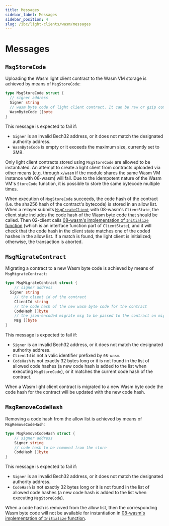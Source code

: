 ```yaml
---
title: Messages
sidebar_label: Messages
sidebar_position: 4
slug: /ibc/light-clients/wasm/messages
---
```


# Messages

## `MsgStoreCode`

Uploading the Wasm light client contract to the Wasm VM storage is achieved by means of `MsgStoreCode`:

```go
type MsgStoreCode struct {
  // signer address
  Signer string
  // wasm byte code of light client contract. It can be raw or gzip compressed
  WasmByteCode []byte
}
```

This message is expected to fail if:

- `Signer` is an invalid Bech32 address, or it does not match the designated authority address.
- `WasmByteCode` is empty or it exceeds the maximum size, currently set to 3MB.

Only light client contracts stored using `MsgStoreCode` are allowed to be instantiated. An attempt to create a light client from contracts uploaded via other means (e.g. through `x/wasm` if the module shares the same Wasm VM instance with 08-wasm) will fail. Due to the idempotent nature of the Wasm VM's `StoreCode` function, it is possible to store the same bytecode multiple times.

When execution of `MsgStoreCode` succeeds, the code hash of the contract (i.e. the sha256 hash of the contract's bytecode) is stored in an allow list. When a relayer submits [`MsgCreateClient`](https://github.com/cosmos/ibc-go/blob/v7.2.0/proto/ibc/core/client/v1/tx.proto#L25-L37) with 08-wasm's `ClientState`, the client state includes the code hash of the Wasm byte code that should be called. Then 02-client calls [08-wasm's implementation of `Initialize` function](https://github.com/cosmos/ibc-go/blob/v7.2.0/modules/core/02-client/keeper/client.go#L34) (which is an interface function part of `ClientState`), and it will check that the code hash in the client state matches one of the coded hashes in the allow list. If a match is found, the light client is initialized; otherwise, the transaction is aborted.

## `MsgMigrateContract`

Migrating a contract to a new Wasm byte code is achieved by means of `MsgMigrateContract`:

```go
type MsgMigrateContract struct {
 	// signer address
  Signer string
 	// the client id of the contract
 	ClientId string
 	// the code hash of the new wasm byte code for the contract
 	CodeHash []byte
 	// the json-encoded migrate msg to be passed to the contract on migration
 	Msg []byte
}
```

This message is expected to fail if:

- `Signer` is an invalid Bech32 address, or it does not match the designated authority address.
- `ClientId` is not a valic identifier prefixed by `08-wasm`.
- `CodeHash` is not exactly 32 bytes long or it is not found in the list of allowed code hashes (a new code hash is added to the list when executing `MsgStoreCode`), or it matches the current code hash of the contract.

When a Wasm light client contract is migrated to a new Wasm byte code the code hash for the contract will be updated with the new code hash.

## `MsgRemoveCodeHash`

Removing a code hash from the allow list is achieved by means of `MsgRemoveCodeHash`:

```go
type MsgRemoveCodeHash struct {
 	// signer address
 	Signer string
 	// code hash to be removed from the store
 	CodeHash []byte
}
```

This message is expected to fail if:

- `Signer` is an invalid Bech32 address, or it does not match the designated authority address.
- `CodeHash` is not exactly 32 bytes long or it is not found in the list of allowed code hashes (a new code hash is added to the list when executing `MsgStoreCode`).

When a code hash is removed from the allow list, then the corresponding Wasm byte code will not be available for instantiation in [08-wasm's implementation of `Initialize` function](https://github.com/cosmos/ibc-go/blob/v7.2.0/modules/core/02-client/keeper/client.go#L34).

